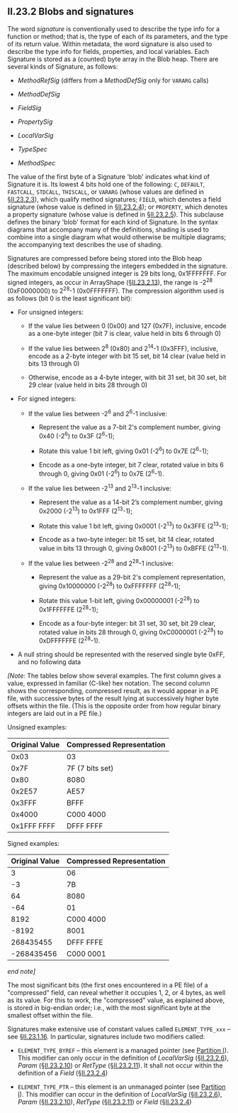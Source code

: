 ## II.23.2 Blobs and signatures

The word *signature* is conventionally used to describe the type info for a function or method; that is, the type of each of its parameters, and the type of its return value.  Within metadata, the word signature is also used to describe the type info for fields, properties, and local variables.  Each Signature is stored as a (counted) byte array in the Blob heap.  There are several kinds of Signature, as follows:

 * _MethodRefSig_ (differs from a _MethodDefSig_ only for `VARARG` calls)

 * _MethodDefSig_

 * _FieldSig_

 * _PropertySig_

 * _LocalVarSig_

 * _TypeSpec_

 * _MethodSpec_

The value of the first byte of a Signature 'blob' indicates what kind of Signature it is. Its lowest 4 bits hold one of the following: `C`, `DEFAULT`, `FASTCALL`, `STDCALL`, `THISCALL`, or `VARARG` (whose values are defined in §[II.23.2.3](#todo-missing-hyperlink)), which qualify method signatures; `FIELD`, which denotes a field signature (whose value is defined in §[II.23.2.4](#todo-missing-hyperlink)); or `PROPERTY`, which denotes a property signature (whose value is defined in §[II.23.2.5](#todo-missing-hyperlink)). This subclause defines the binary 'blob' format for each kind of Signature. In the syntax diagrams that accompany many of the definitions, shading is used to combine into a single diagram what would otherwise be multiple diagrams; the accompanying text describes the use of shading.

Signatures are compressed before being stored into the Blob heap (described below) by compressing the integers embedded in the signature. The maximum encodable unsigned integer is 29 bits long, 0x1FFFFFFF. For signed integers, as occur in ArrayShape (§[II.23.2.13](#todo-missing-hyperlink)), the range is -2<sup>28</sup> (0xF0000000) to 2<sup>28</sup>-1 (0x0FFFFFFF). The compression algorithm used is as follows (bit 0 is the least significant bit):

 * For unsigned integers:

   * If the value lies between 0 (0x00) and 127 (0x7F), inclusive, encode as a one-byte integer (bit 7 is clear, value held in bits 6 through 0)

   * If the value lies between 2<sup>8</sup> (0x80) and 2<sup>14</sup>-1 (0x3FFF), inclusive, encode as a 2-byte integer with bit 15 set, bit 14 clear (value held in bits 13 through 0)

   * Otherwise, encode as a 4-byte integer, with bit 31 set, bit 30 set, bit 29 clear (value held in bits 28 through 0)

 * For signed integers:

   * If the value lies between -2<sup>6</sup> and 2<sup>6</sup>-1 inclusive:

      * Represent the value as a 7-bit 2's complement number, giving 0x40 (-2<sup>6</sup>) to 0x3F (2<sup>6</sup>-1);

      * Rotate this value 1 bit left, giving 0x01 (-2<sup>6</sup>) to 0x7E (2<sup>6</sup>-1);

      * Encode as a one-byte integer, bit 7 clear, rotated value in bits 6 through 0, giving 0x01 (-2<sup>6</sup>) to 0x7E (2<sup>6</sup>-1).

   * If the value lies between -2<sup>13</sup> and 2<sup>13</sup>-1 inclusive:

      * Represent the value as a 14-bit 2’s complement number, giving 0x2000 (-2<sup>13</sup>) to 0x1FFF (2<sup>13</sup>-1);

      * Rotate this value 1 bit left, giving 0x0001 (-2<sup>13</sup>) to 0x3FFE (2<sup>13</sup>-1);

      * Encode as a two-byte integer: bit 15 set, bit 14 clear, rotated value in bits 13 through 0, giving 0x8001 (-2<sup>13</sup>) to 0xBFFE (2<sup>13</sup>-1).

   * If the value lies between -2<sup>28</sup> and 2<sup>28</sup>-1 inclusive:

      * Represent the value as a 29-bit 2's complement representation, giving 0x10000000 (-2<sup>28</sup>) to 0xFFFFFFF (2<sup>28</sup>-1);

      * Rotate this value 1-bit left, giving 0x00000001 (-2<sup>28</sup>) to 0x1FFFFFFE (2<sup>28</sup>-1);

      * Encode as a four-byte integer: bit 31 set, 30 set, bit 29 clear, rotated value in bits 28 through 0, giving 0xC0000001 (-2<sup>28</sup>) to 0xDFFFFFFE (2<sup>28</sup>-1).

 * A null string should be represented with the reserved single byte 0xFF, and no following data

_[Note:_ The tables below show several examples. The first column gives a value, expressed in familiar (C-like) hex notation. The second column shows the corresponding, compressed result, as it would appear in a PE file, with successive bytes of the result lying at successively higher byte offsets within the file. (This is the opposite order from how regular binary integers are laid out in a PE file.)

Unsigned examples:

 | Original Value | Compressed Representation |
 | ---- | ----
 | 0x03 | 03
 | 0x7F | 7F (7 bits set)
 | 0x80 | 8080
 | 0x2E57 | AE57
 | 0x3FFF | BFFF
 | 0x4000 | C000 4000
 | 0x1FFF FFFF | DFFF FFFF |

Signed examples:

 | Original Value | Compressed Representation
 | ---- | ----
 | 3 | 06
 | -3 | 7B
 | 64 | 8080
 | -64 | 01
 | 8192 | C000 4000
 | -8192 | 8001
 | 268435455 | DFFF FFFE
 | -268435456 | C000 0001

_end note]_

The most significant bits (the first ones encountered in a PE file) of a "compressed" field, can reveal whether it occupies 1, 2, or 4 bytes, as well as its value. For this to work, the "compressed" value, as explained above, is stored in big-endian order; i.e., with the most significant byte at the smallest offset within the file.

Signatures make extensive use of constant values called `ELEMENT_TYPE_xxx` &ndash; see §[II.23.1.16](#todo-missing-hyperlink). In particular, signatures include two modifiers called:

 * `ELEMENT_TYPE_BYREF` &ndash; this element is a managed pointer (see [Partition I](#todo-missing-hyperlink)). This modifier can only occur in the definition of _LocalVarSig_ (§[II.23.2.6](#todo-missing-hyperlink)), _Param_ (§[II.23.2.10](#todo-missing-hyperlink)) or _RetType_ (§[II.23.2.11](#todo-missing-hyperlink)). It shall not occur within the definition of a _Field_ (§[II.23.2.4](#todo-missing-hyperlink))

 * `ELEMENT_TYPE_PTR` &ndash; this element is an unmanaged pointer (see [Partition I](#todo-missing-hyperlink)). This modifier can occur in the definition of _LocalVarSig_ (§[II.23.2.6](#todo-missing-hyperlink)), _Param_ (§[II.23.2.10](#todo-missing-hyperlink)), _RetType_ (§[II.23.2.11](#todo-missing-hyperlink)) or _Field_ (§[II.23.2.4](#todo-missing-hyperlink))
